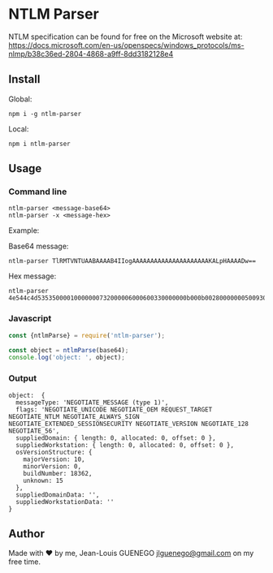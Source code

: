 # NTLM Parser

NTLM specification can be found for free on the Microsoft website at: https://docs.microsoft.com/en-us/openspecs/windows_protocols/ms-nlmp/b38c36ed-2804-4868-a9ff-8dd3182128e4

## Install

Global:

```
npm i -g ntlm-parser
```

Local:

```
npm i ntlm-parser
```

## Usage

### Command line

```
ntlm-parser <message-base64>
ntlm-parser -x <message-hex>
```

Example:

Base64 message:

```
ntlm-parser TlRMTVNTUAABAAAAB4IIogAAAAAAAAAAAAAAAAAAAAAKALpHAAAADw==
```

Hex message:

```
ntlm-parser 4e544c4d53535000010000000732000006000600330000000b000b0028000000050093080000000f574f524b53544154494f4e444f4d41494e
```

### Javascript

```js
const {ntlmParse} = require('ntlm-parser');

const object = ntlmParse(base64);
console.log('object: ', object);
```

### Output

```
object:  {
  messageType: 'NEGOTIATE_MESSAGE (type 1)',
  flags: 'NEGOTIATE_UNICODE NEGOTIATE_OEM REQUEST_TARGET NEGOTIATE_NTLM NEGOTIATE_ALWAYS_SIGN NEGOTIATE_EXTENDED_SESSIONSECURITY NEGOTIATE_VERSION NEGOTIATE_128 NEGOTIATE_56',
  suppliedDomain: { length: 0, allocated: 0, offset: 0 },
  suppliedWorkstation: { length: 0, allocated: 0, offset: 0 },
  osVersionStructure: {
    majorVersion: 10,
    minorVersion: 0,
    buildNumber: 18362,
    unknown: 15
  },
  suppliedDomainData: '',
  suppliedWorkstationData: ''
}
```

## Author

Made with :heart: by me, Jean-Louis GUENEGO <jlguenego@gmail.com> on my free time.
